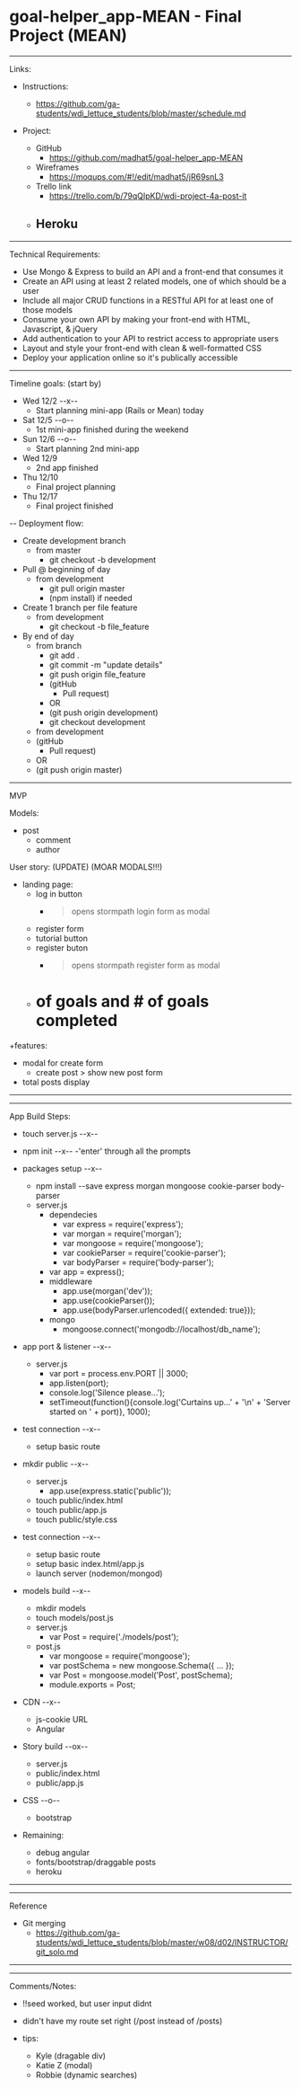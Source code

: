 # goal-helper_app-MEAN - Final Project (MEAN)
---

Links:

- Instructions:
    - https://github.com/ga-students/wdi_lettuce_students/blob/master/schedule.md

- Project:
    - GitHub
        - https://github.com/madhat5/goal-helper_app-MEAN
    - Wireframes
        - https://moqups.com/#!/edit/madhat5/jR69snL3
    - Trello link
        - https://trello.com/b/79qQIpKD/wdi-project-4a-post-it
    - Heroku
        - 

---
Technical Requirements:

- Use Mongo & Express to build an API and a front-end that consumes it
- Create an API using at least 2 related models, one of which should be a user
- Include all major CRUD functions in a RESTful API for at least one of those models
- Consume your own API by making your front-end with HTML, Javascript, & jQuery
- Add authentication to your API to restrict access to appropriate users
- Layout and style your front-end with clean & well-formatted CSS
- Deploy your application online so it's publically accessible

---
Timeline goals: (start by)

- Wed 12/2 --x--
    - Start planning mini-app (Rails or Mean) today
- Sat 12/5 --o--
    - 1st mini-app finished during the weekend
- Sun 12/6 --o--
    - Start planning 2nd mini-app 
- Wed 12/9
    - 2nd app finished 
- Thu 12/10
    - Final project planning
- Thu 12/17 
    - Final project finished

--
Deployment flow:

- Create development branch
    - from master
        - git checkout -b development       
- Pull @ beginning of day
    - from development
        - git pull origin master
        - (npm install) if needed
- Create 1 branch per file feature
    - from development
        - git checkout -b file_feature
- By end of day 
    - from branch
        - git add .
        - git commit -m "update details"
        - git push origin file_feature
        - (gitHub
            - Pull request)
        - OR
        - (git push origin development)
        - git checkout development
    - from development
    - (gitHub
        - Pull request)
    - OR
    - (git push origin master)

---
MVP

Models:

- post
    - comment
    - author


User story: (UPDATE)
(MOAR MODALS!!!)

- landing page:
    - log in button
        - > opens stormpath login form as modal
    - register form
    - tutorial button
    - register buton
        - > opens stormpath register form as modal
    - # of goals and # of goals completed


+features:

- modal for create form
	- create post > show new post form
- total posts display

---
---
App Build Steps:

- touch server.js --x--

- npm init --x--
	-'enter' through all the prompts

- packages setup --x--
	- npm install --save express morgan mongoose cookie-parser body-parser
	- server.js
		- dependecies
			- var express = require('express');
			- var morgan = require('morgan');
			- var mongoose = require('mongoose');
			- var cookieParser = require('cookie-parser');
            - var bodyParser = require('body-parser');
		- var app = express();
		- middleware
			- app.use(morgan('dev'));
			- app.use(cookieParser());
            - app.use(bodyParser.urlencoded({ extended: true}));
		- mongo
			- mongoose.connect('mongodb://localhost/db_name');

- app port & listener --x--
	- server.js
		- var port = process.env.PORT || 3000;
		- app.listen(port);
		- console.log('Silence please...');
		- setTimeout(function(){console.log('Curtains up...' + '\n' + 'Server started on ' + port)}, 1000);

- test connection --x--
    - setup basic route

- mkdir public --x--
	- server.js
		- app.use(express.static('public'));
	- touch public/index.html
	- touch public/app.js
	- touch public/style.css

- test connection --x--
    - setup basic route
    - setup basic index.html/app.js
    - launch server (nodemon/mongod) 

- models build --x--
    - mkdir models
    - touch models/post.js
    - server.js
        - var Post = require('./models/post');
    - post.js
        - var mongoose = require('mongoose');
        - var postSchema = new mongoose.Schema({ ... });
        - var Post = mongoose.model('Post', postSchema);
        - module.exports = Post;

- CDN --x--
	- js-cookie URL 
    - Angular

- Story build --ox--
    - server.js
    - public/index.html
    - public/app.js

- CSS --o--
	- bootstrap


- Remaining:
    - debug angular
    - fonts/bootstrap/draggable posts
    - heroku

---
---
Reference

- Git merging
    - https://github.com/ga-students/wdi_lettuce_students/blob/master/w08/d02/INSTRUCTOR/git_solo.md




---
---
Comments/Notes:

- !!seed worked, but user input didnt

- didn't have my route set right (/post instead of /posts)

- tips:
    - Kyle (dragable div)
    - Katie Z (modal)
    - Robbie (dynamic searches)


